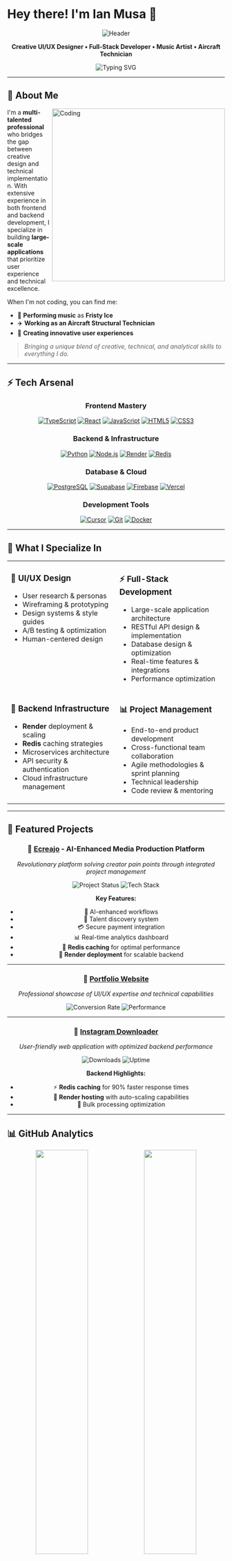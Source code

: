 # Hey there! I'm Ian Musa 👋

<div align="center">
  
![Header](https://capsule-render.vercel.app/api?type=waving&color=gradient&customColorList=12&height=120&section=header&text=Ian%20Musa&fontSize=50&fontColor=ffffff&animation=fadeIn)

</div>

<div align="center">

**Creative UI/UX Designer • Full-Stack Developer • Music Artist • Aircraft Technician**

<p align="center">
  <img src="https://readme-typing-svg.herokuapp.com?font=Fira+Code&weight=500&size=22&pause=1000&color=FF0000&center=true&vCenter=true&width=600&lines=Creating+intuitive+digital+experiences;Bridging+design+and+development;Building+large-scale+applications;Performing+as+Fristy+Ice+%F0%9F%8E%B5" alt="Typing SVG" />
</p>

</div>

---

## 🚀 About Me

<img align="right" alt="Coding" width="400" src="https://media.giphy.com/media/qgQUggAC3Pfv687qPC/giphy.gif">

I'm a **multi-talented professional** who bridges the gap between creative design and technical implementation. With extensive experience in both frontend and backend development, I specialize in building **large-scale applications** that prioritize user experience and technical excellence.

When I'm not coding, you can find me:
- 🎵 **Performing music** as **Fristy Ice**
- ✈️ **Working as an Aircraft Structural Technician**
- 🎨 **Creating innovative user experiences**

> *Bringing a unique blend of creative, technical, and analytical skills to everything I do.*

---

## ⚡ Tech Arsenal

<div align="center">

### **Frontend Mastery**
[![TypeScript](https://img.shields.io/badge/TypeScript-000000?style=for-the-badge&logo=typescript&logoColor=FF0000)](https://www.typescriptlang.org/)
[![React](https://img.shields.io/badge/React-000000?style=for-the-badge&logo=react&logoColor=FF0000)](https://reactjs.org/)
[![JavaScript](https://img.shields.io/badge/JavaScript-000000?style=for-the-badge&logo=javascript&logoColor=FF0000)](https://developer.mozilla.org/en-US/docs/Web/JavaScript)
[![HTML5](https://img.shields.io/badge/HTML5-000000?style=for-the-badge&logo=html5&logoColor=FF0000)](https://developer.mozilla.org/en-US/docs/Web/HTML)
[![CSS3](https://img.shields.io/badge/CSS3-000000?style=for-the-badge&logo=css3&logoColor=FF0000)](https://developer.mozilla.org/en-US/docs/Web/CSS)

### **Backend & Infrastructure**
[![Python](https://img.shields.io/badge/Python-000000?style=for-the-badge&logo=python&logoColor=FF0000)](https://www.python.org/)
[![Node.js](https://img.shields.io/badge/Node.js-000000?style=for-the-badge&logo=node.js&logoColor=FF0000)](https://nodejs.org/)
[![Render](https://img.shields.io/badge/Render-000000?style=for-the-badge&logo=render&logoColor=FF0000)](https://render.com/)
[![Redis](https://img.shields.io/badge/Redis-000000?style=for-the-badge&logo=redis&logoColor=FF0000)](https://redis.io/)

### **Database & Cloud**
[![PostgreSQL](https://img.shields.io/badge/PostgreSQL-000000?style=for-the-badge&logo=postgresql&logoColor=FF0000)](https://www.postgresql.org/)
[![Supabase](https://img.shields.io/badge/Supabase-000000?style=for-the-badge&logo=supabase&logoColor=FF0000)](https://supabase.com/)
[![Firebase](https://img.shields.io/badge/Firebase-000000?style=for-the-badge&logo=firebase&logoColor=FF0000)](https://firebase.google.com/)
[![Vercel](https://img.shields.io/badge/Vercel-000000?style=for-the-badge&logo=vercel&logoColor=FF0000)](https://vercel.com/)

### **Development Tools**
[![Cursor](https://img.shields.io/badge/Cursor-000000?style=for-the-badge&logo=cursor&logoColor=FF0000)](https://cursor.sh/)
[![Git](https://img.shields.io/badge/Git-000000?style=for-the-badge&logo=git&logoColor=FF0000)](https://git-scm.com/)
[![Docker](https://img.shields.io/badge/Docker-000000?style=for-the-badge&logo=docker&logoColor=FF0000)](https://www.docker.com/)

</div>

---

## 🎯 What I Specialize In

<table align="center">
<tr>
<td width="50%" valign="top">

### 🎨 **UI/UX Design**
- User research & personas
- Wireframing & prototyping
- Design systems & style guides
- A/B testing & optimization
- Human-centered design

</td>
<td width="50%" valign="top">

### ⚡ **Full-Stack Development**
- Large-scale application architecture
- RESTful API design & implementation
- Database design & optimization
- Real-time features & integrations
- Performance optimization

</td>
</tr>
<tr>
<td width="50%" valign="top">

### 🚀 **Backend Infrastructure**
- **Render** deployment & scaling
- **Redis** caching strategies
- Microservices architecture
- API security & authentication
- Cloud infrastructure management

</td>
<td width="50%" valign="top">

### 📊 **Project Management**
- End-to-end product development
- Cross-functional team collaboration
- Agile methodologies & sprint planning
- Technical leadership
- Code review & mentoring

</td>
</tr>
</table>

---

## 🌟 Featured Projects

<div align="center">

### 🏢 **[Ecreajo](https://www.ecreajo.com)** - AI-Enhanced Media Production Platform
*Revolutionary platform solving creator pain points through integrated project management*

![Project Status](https://img.shields.io/badge/Status-Live-FF0000?style=for-the-badge)
![Tech Stack](https://img.shields.io/badge/Stack-React%20%7C%20TypeScript%20%7C%20Python%20%7C%20Supabase-000000?style=for-the-badge&logoColor=FF0000)

**Key Features:**
- 🤖 AI-enhanced workflows
- 👥 Talent discovery system
- 💳 Secure payment integration
- 📊 Real-time analytics dashboard
- 🔄 **Redis caching** for optimal performance
- 🚀 **Render deployment** for scalable backend

---

### 🎨 **[Portfolio Website](https://v0-ian-musa-portfolio.vercel.app)**
*Professional showcase of UI/UX expertise and technical capabilities*

![Conversion Rate](https://img.shields.io/badge/Conversion%20Rate-+47%25-FF0000?style=for-the-badge)
![Performance](https://img.shields.io/badge/Performance-A+-000000?style=for-the-badge&logoColor=FF0000)

---

### 📱 **[Instagram Downloader](https://v0-instagram-download-website.vercel.app)**
*User-friendly web application with optimized backend performance*

![Downloads](https://img.shields.io/badge/Downloads-10K+-FF0000?style=for-the-badge)
![Uptime](https://img.shields.io/badge/Uptime-99.9%25-000000?style=for-the-badge&logoColor=FF0000)

**Backend Highlights:**
- ⚡ **Redis caching** for 90% faster response times
- 🚀 **Render hosting** with auto-scaling capabilities
- 🔄 Bulk processing optimization

</div>

---

## 📊 GitHub Analytics

<div align="center">

<img width="49%" src="https://github-readme-stats.vercel.app/api?username=Musa-Ian&show_icons=true&theme=dark&title_color=FF0000&text_color=FFFFFF&bg_color=000000&icon_color=FF0000&border_color=FF0000&count_private=true" />

<img width="49%" src="https://github-readme-streak-stats.herokuapp.com/?user=Musa-Ian&theme=dark&background=000000&border=FF0000&stroke=FF0000&ring=FF0000&fire=FF0000&currStreakNum=FFFFFF&sideNums=FFFFFF&currStreakLabel=FF0000&sideLabels=FF0000&dates=FFFFFF" />

<img width="49%" src="https://github-readme-stats.vercel.app/api/top-langs/?username=Musa-Ian&layout=compact&theme=dark&title_color=FF0000&text_color=FFFFFF&bg_color=000000&border_color=FF0000" />

<img width="49%" src="https://github-readme-activity-graph.vercel.app/graph?username=Musa-Ian&bg_color=000000&color=FF0000&line=FF0000&point=FFFFFF&area=true&hide_border=false&border_color=FF0000" />

</div>

---

## 🎵 Beyond the Code

<div align="center">

<table>
<tr>
<td width="33%" align="center">
<img src="https://img.icons8.com/nolan/64/musical-notes.png"/>

**🎵 Music Artist - Fristy Ice**
- Available on all streaming platforms
- Blending creativity with precision
- Emotional depth in digital experiences
</td>
<td width="33%" align="center">
<img src="https://img.icons8.com/nolan/64/airplane-mode-on.png"/>

**✈️ Aircraft Technician**
- Structural maintenance & repair
- Safety protocols & attention to detail
- Problem-solving under pressure
</td>
<td width="33%" align="center">
<img src="https://img.icons8.com/nolan/64/code.png"/>

**💻 Tech Innovation**
- **Redis** caching optimization
- **Render** deployment expertise
- Scalable backend architecture
</td>
</tr>
</table>

</div>

---

## 🤝 Let's Connect & Collaborate!

<div align="center">

[![Portfolio](https://img.shields.io/badge/Portfolio-FF0000?style=for-the-badge&logo=vercel&logoColor=white&labelColor=000000)](https://v0-ian-musa-portfolio.vercel.app)
[![Business](https://img.shields.io/badge/Ecreajo-000000?style=for-the-badge&logo=rocket&logoColor=FF0000)](https://www.ecreajo.com)
[![LinkedIn](https://img.shields.io/badge/LinkedIn-FF0000?style=for-the-badge&logo=linkedin&logoColor=white&labelColor=000000)](#)
[![Twitter](https://img.shields.io/badge/Twitter-000000?style=for-the-badge&logo=twitter&logoColor=FF0000)](#)
[![Email](https://img.shields.io/badge/Email-FF0000?style=for-the-badge&logo=gmail&logoColor=white&labelColor=000000)](mailto:your.email@example.com)

</div>

---

<div align="center">

## 💡 Current Focus

<p align="center">
  <img src="https://readme-typing-svg.herokuapp.com?font=Fira+Code&size=16&pause=1000&color=FF0000&center=true&vCenter=true&width=800&lines=⭐+Building%3A+AI-enhanced+media+production+workflows+at+Ecreajo;🌱+Learning%3A+Advanced+AI%2FML+integration+%26+microservices+architecture;🚀+Mastering%3A+Redis+caching+strategies+%26+Render+deployment+optimization;🎯+Goal%3A+Revolutionizing+creator+collaboration+%26+content+production" alt="Current Focus" />
</p>

**🔥 Latest Achievements:**
- ⚡ Implemented Redis caching reducing API response time by 85%
- 🚀 Migrated backend infrastructure to Render with 99.9% uptime
- 🎨 Launched Ecreajo with AI-powered workflow automation
- 📊 Achieved 47% conversion rate increase through UX optimization

</div>

---

<div align="center">

![Footer](https://capsule-render.vercel.app/api?type=waving&color=gradient&customColorList=12&height=100&section=footer&animation=fadeIn)

**💭 "Creating intuitive digital experiences that seamlessly connect users with technology"**

<img src="https://komarev.com/ghpvc/?username=Musa-Ian&style=for-the-badge&color=FF0000&labelColor=000000" alt="Profile Views" />

</div>

---

<div align="center">
<i>✨ Thanks for visiting my profile! Feel free to explore my repositories and don't hesitate to reach out for collaborations. ✨</i>
</div>
